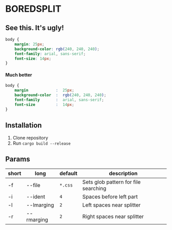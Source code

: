 # BOREDSPLIT

## See this. It's ugly!
```css
body {
    margin: 25px;
    background-color: rgb(240, 240, 240);
    font-family: arial, sans-serif;
    font-size: 14px;
}
```
#### Much better
```css
body {
    margin            :  25px;
    background-color  :  rgb(240, 240, 240);
    font-family       :  arial, sans-serif;
    font-size         :  14px;
}
```

## Installation
1) Clone repository
2) Run `cargo build --release`



## Params
| short | long       | default | description                          |
|-------|------------|---------|--------------------------------------|
| -f    | --file     | `*.css` | Sets glob pattern for file searching |
| -i    | --ident    | `4`     | Spaces before left part              |
| -l    | --lmarging | `2`     | Left spaces near splitter            |
| -r    | --rmarging | `2`     | Right spaces near splitter           |